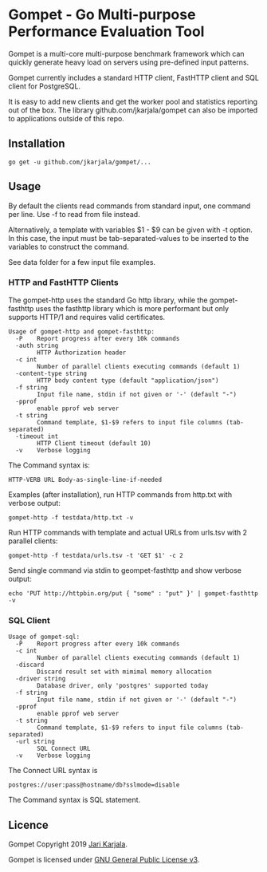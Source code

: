 # Gompet - Go Multi-purpose Performance Evaluation Tool

Gompet is a multi-core multi-purpose benchmark framework which can quickly generate 
heavy load on servers using pre-defined input patterns. 

Gompet currently includes a standard HTTP client, FastHTTP client and SQL client for PostgreSQL.

It is easy to add new clients and get the worker pool and statistics reporting out of the box. The library github.com/jkarjala/gompet can also be imported to applications outside of this repo.

## Installation

```
go get -u github.com/jkarjala/gompet/...
```

## Usage

By default the clients read commands from standard input, one command per line. Use -f to read from file instead.

Alternatively, a template with variables $1 - $9 can be given with -t option. In this case, the input must be tab-separated-values to be inserted to the variables to construct the command.

See data folder for a few input file examples.

### HTTP and FastHTTP Clients

The gompet-http uses the standard Go http library, while the gompet-fasthttp uses the fasthttp library which is more performant but only supports HTTP/1 and requires valid certificates.

```
Usage of gompet-http and gompet-fasthttp:
  -P    Report progress after every 10k commands
  -auth string
        HTTP Authorization header
  -c int
        Number of parallel clients executing commands (default 1)
  -content-type string
        HTTP body content type (default "application/json")
  -f string
        Input file name, stdin if not given or '-' (default "-")
  -pprof
        enable pprof web server
  -t string
        Command template, $1-$9 refers to input file columns (tab-separated)
  -timeout int
        HTTP Client timeout (default 10)
  -v    Verbose logging
```

The Command syntax is:

```
HTTP-VERB URL Body-as-single-line-if-needed
```

Examples (after installation), run HTTP commands 
from http.txt with verbose output:

```
gompet-http -f testdata/http.txt -v
```

Run HTTP commands with template and actual URLs from urls.tsv 
with 2 parallel clients: 
```
gompet-http -f testdata/urls.tsv -t 'GET $1' -c 2
```

Send single command via stdin to geompet-fasthttp and show verbose output:
```
echo 'PUT http://httpbin.org/put { "some" : "put" }' | gompet-fasthttp -v
```

### SQL Client

```
Usage of gompet-sql:
  -P    Report progress after every 10k commands
  -c int
        Number of parallel clients executing commands (default 1)
  -discard
        Discard result set with mimimal memory allocation
  -driver string
        Database driver, only 'postgres' supported today
  -f string
        Input file name, stdin if not given or '-' (default "-")
  -pprof
        enable pprof web server
  -t string
        Command template, $1-$9 refers to input file columns (tab-separated)
  -url string
        SQL Connect URL
  -v    Verbose logging
```

The Connect URL syntax is 

```
postgres://user:pass@hostname/db?sslmode=disable
```

The Command syntax is SQL statement.

## Licence

Gompet Copyright 2019 [Jari Karjala](https://www.jarikarjala.com/). 

Gompet is licensed under [GNU General Public License v3](LICENSE).
